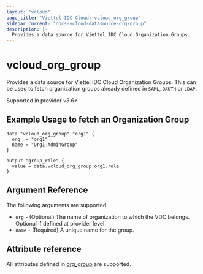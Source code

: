 ```yaml
---
layout: "vcloud"
page_title: "Viettel IDC Cloud: vcloud_org_group"
sidebar_current: "docs-vcloud-datasource-org-group"
description: |-
  Provides a data source for Viettel IDC Cloud Organization Groups.
---
```


# vcloud\_org\_group

Provides a data source for Viettel IDC Cloud Organization Groups. This can be used to fetch organization groups already defined in `SAML`, `OAUTH` or `LDAP`.

Supported in provider *v3.6+*

## Example Usage to fetch an Organization Group

```hcl
data "vcloud_org_group" "org1" {
  org  = "org1"
  name = "Org1-AdminGroup"
}

output "group_role" {
  value = data.vcloud_org_group.org1.role
}
```


## Argument Reference

The following arguments are supported:

* `org` - (Optional) The name of organization to which the VDC belongs. Optional if defined at provider level.
* `name` - (Required) A unique name for the group.

## Attribute reference

All attributes defined in [org_group](/providers/vmware/vcloud/latest/docs/resources/org_group#attribute-reference) are supported.